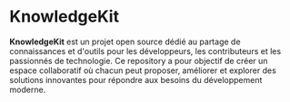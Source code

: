 # KnowledgeKit
**KnowledgeKit** est un projet open source dédié au partage de connaissances et d'outils pour les développeurs, les contributeurs et les passionnés de technologie. Ce repository a pour objectif de créer un espace collaboratif où chacun peut proposer, améliorer et explorer des solutions innovantes pour répondre aux besoins du développement moderne.
